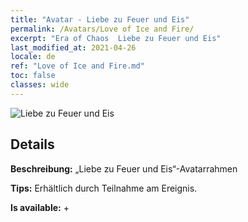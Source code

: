```yaml
---
title: "Avatar - Liebe zu Feuer und Eis"
permalink: /Avatars/Love of Ice and Fire/
excerpt: "Era of Chaos  Liebe zu Feuer und Eis"
last_modified_at: 2021-04-26
locale: de
ref: "Love of Ice and Fire.md"
toc: false
classes: wide
---
```

 ![Liebe zu Feuer und Eis](/images/a/avatarFrame_28.png)

## Details

 **Beschreibung:** „Liebe zu Feuer und Eis“-Avatarrahmen 

 **Tips:** Erhältlich durch Teilnahme am Ereignis. 

 **Is available:**  + 

